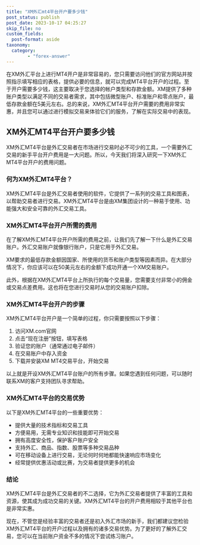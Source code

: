 ```yaml
---
title: "XM外汇mt4平台开户要多少钱"
post_status: publish
post_date: 2023-10-17 04:25:27
skip_file: no
custom_fields: 
  post-format: aside
taxonomy:
  category:
        - "forex-answer"
---
```


在XM外汇平台上进行MT4开户是非常容易的，您只需要访问他们的官方网站并按照指示填写相应的表格，提供必要的信息，就可以完成MT4平台开户的过程。至于开户需要多少钱，这主要取决于您选择的帐户类型和存款金额。XM提供了多种账户类型以满足不同的交易者需求，其中包括微型账户、标准账户和零点账户，最低存款金额在5美元左右。总的来说，XM外汇MT4平台开户需要的费用非常实惠，并且您可以通过进行模拟交易来体验它们的服务，了解在实际交易中的表现。

## XM外汇MT4平台开户要多少钱

XM外汇MT4平台是外汇交易者在市场进行交易时必不可少的工具，一个需要外汇交易的新手平台开户费用是一大问题。所以，今天我们将深入研究一下XM外汇MT4平台开户的费用问题。

### 何为XM外汇MT4平台？

XM外汇MT4平台是外汇交易者使用的软件，它提供了一系列的交易工具和图表，以帮助交易者进行交易。XM外汇MT4平台是由XM集团设计的一种易于使用、功能强大和安全可靠的外汇交易工具。

### XM外汇MT4平台开户所需的费用

在了解XM外汇MT4平台开户所需的费用之前，让我们先了解一下什么是外汇交易账户。外汇交易账户就像银行账户，只是它用于外汇交易。

XM要求的最低存款金额因国家、所使用的货币和账户类型等因素而异。在大部分情况下，你应该可以在50美元左右的金额下成功开通一个XM交易账户。

此外，根据在XM外汇MT4平台上所执行的每个交易量，您需要支付非常小的佣金或交易点差费用。这也将在您进行交易时从您的交易账户扣除。

### XM外汇MT4平台开户的步骤

XM外汇MT4平台开户是一个简单的过程，你只需要按照以下步骤：

1. 访问XM.com官网
2. 点击“现在注册”按钮，填写表格
3. 验证您的账户（通常通过电子邮件）
4. 在交易账户中存入资金
5. 下载并安装XM MT4交易平台，开始交易

以上就是开设XM外汇MT4平台账户的所有步骤。如果您遇到任何问题，可以随时联系XM的客户支持团队寻求帮助。

### XM外汇MT4平台的交易优势

以下是XM外汇MT4平台的一些重要优势：

- 提供大量的技术指标和交易工具
- 方便易用，无需专业知识和技能即可开始交易
- 拥有高度安全性，保护客户账户安全
- 支持外汇、商品、指数、股票等多种交易品种
- 可在移动设备上进行交易，无论何时何地都能快速响应市场变化
- 经常提供优惠活动或比赛，为交易者提供更多的机会

### 结论

XM外汇MT4平台是外汇交易者的不二选择，它为外汇交易者提供了丰富的工具和资源，使其成为成功交易的关键。XM外汇MT4平台的开户费用相较于其他平台也是非常实惠。

现在，不管您是经验丰富的交易者还是初入外汇市场的新手，我们都建议您检验XM外汇MT4平台的开户过程以及拥有的诸多交易优势。为了更好的了解外汇交易，您可以在当前账户资金不多的情况下尝试练习账户。